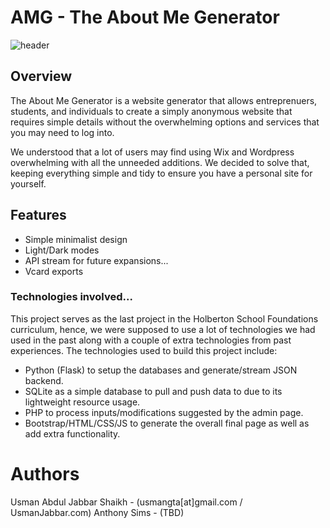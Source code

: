 # AMG - The About Me Generator
![header](https://raw.githubusercontent.com/UsmanGTA/AMG-About-me-Gen/master/doc_assets/header.jpg)
## Overview
The About Me Generator is a website generator that allows entreprenuers, students, and individuals to create a simply anonymous website that requires simple details without the overwhelming options and services that you may need to log into.

We understood that a lot of users may find using Wix and Wordpress overwhelming with all the unneeded additions. We decided to solve that, keeping everything simple and tidy to ensure you have a personal site for yourself.

## Features
- Simple minimalist design
- Light/Dark modes
- API stream for future expansions...
- Vcard exports

### Technologies involved...
This project serves as the last project in the Holberton School Foundations curriculum, hence, we were supposed to use a lot of technologies we had used in the past along with a couple of extra technologies from past experiences.
The technologies used to build this project include:
- Python (Flask) to setup the databases and generate/stream JSON backend.
- SQLite as a simple database to pull and push data to due to its lightweight resource usage.
- PHP to process inputs/modifications suggested by the admin page.
- Bootstrap/HTML/CSS/JS to generate the overall final page as well as add extra functionality.

# Authors
Usman Abdul Jabbar Shaikh - (usmangta[at]gmail.com / UsmanJabbar.com)
Anthony Sims - (TBD)

